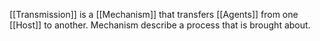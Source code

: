 [[Transmission]] is a [[Mechanism]] that transfers [[Agents]] from one [[Host]] to another. Mechanism describe a process that is brought about.